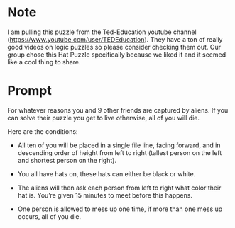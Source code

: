 # Note 
I am pulling this puzzle from the Ted-Education youtube channel (https://www.youtube.com/user/TEDEducation).
They have a ton of really good videos on logic puzzles so please consider checking them out. Our group chose this Hat Puzzle specifically because we liked it and it seemed like a cool thing to share.

# Prompt 
For whatever reasons you and 9 other friends are captured by aliens. If you can solve their puzzle you get to live otherwise, all of you will die. 

Here are the conditions:

* All ten of you will be placed in a single file line, facing forward, and in descending order of height from left to right (tallest person on the left and shortest person on the right). 

* You all have hats on, these hats can either be black or white. 

* The aliens will then ask each person from left to right what color their hat is. You’re given 15 minutes to meet before this happens.

* One person is allowed to mess up one time, if more than one mess up occurs, all of you die.










